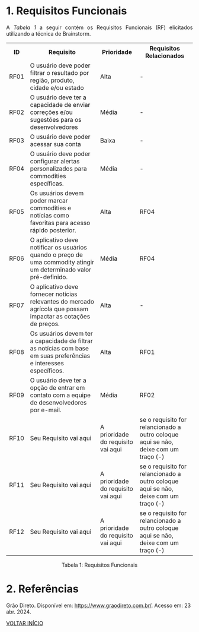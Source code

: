 # 1. Requisitos Funcionais

<p align="justify">A <i>Tabela 1</i> a seguir contém os Requisitos Funcionais (RF) elicitados utilizando a técnica de Brainstorm.</p>

<table>
  <tr>
    <th>ID</th>
    <th>Requisito</th>
    <th>Prioridade</th>
    <th>Requisitos Relacionados</th>
  </tr>
  <tr>
    <td>RF01</td>
    <td>O usuário deve poder filtrar o resultado por região, produto, cidade e/ou estado</td>
    <td>Alta</td>
    <td>-</td>
  </tr>
  <tr>
    <td>RF02</td>
    <td>O usuário deve ter a capacidade de enviar correções e/ou sugestões para os desenvolvedores</td>
    <td>Média</td>
    <td>-</td>
  </tr>
  <tr>
    <td>RF03</td>
    <td>O usuário deve poder acessar sua conta</td>
    <td>Baixa</td>
    <td>-</td>
  </tr>
  <tr>
    <td>RF04</td>
    <td>O usuário deve poder configurar alertas personalizados para commodities específicas.</td>
    <td>Média</td>
    <td>-</td>
  </tr>
  <tr>
    <td>RF05</td>
    <td>Os usuários devem poder marcar commodities e notícias como favoritas para acesso rápido posterior.</td>
    <td>Alta</td>
    <td>RF04</td>
  </tr>
  <tr>
   <tr>
    <td>RF06</td>
    <td>O aplicativo deve notificar os usuários quando o preço de uma commodity atingir um determinado valor pré-definido.</td>
    <td>Média</td>
    <td>RF04</td>
  <tr>
    <td>RF07</td>
    <td>O aplicativo deve fornecer notícias relevantes do mercado agrícola que possam impactar as cotações de preços.</td>
    <td>Alta</td>
    <td>-</td>
  </tr>
  <!-- Linha começa aqui -->
   <tr>
    <td>RF08</td>
    <td>Os usuários devem ter a capacidade de filtrar as notícias com base em suas preferências e interesses específicos.</td>
    <td>Alta</td>
    <td>RF01</td>
  </tr>
  <!-- Linha termina aqui -->
  
  <!-- Linha começa aqui -->
   <tr>
    <td>RF09</td>
    <td>O usuário deve ter a opção de entrar em contato com a equipe de desenvolvedores por e-mail.</td>
    <td>Média</td>
    <td>RF02</td>
  </tr>
  <!-- Linha termina aqui -->
 
  <!-- Linha começa aqui -->
   <tr>
    <td>RF10</td>
    <td>Seu Requisito vai aqui</td>
    <td>A prioridade do requisito vai aqui</td>
    <td> se o requisito for relancionado a outro coloque aqui se não, deixe com um traço (-) </td>
  </tr>
  <!-- Linha termina aqui -->
  
  <!-- Linha começa aqui -->
   <tr>
    <td>RF11</td>
    <td>Seu Requisito vai aqui</td>
    <td>A prioridade do requisito vai aqui</td>
    <td> se o requisito for relancionado a outro coloque aqui se não, deixe com um traço (-) </td>
  </tr>
  <!-- Linha termina aqui -->
 
  <!-- Linha começa aqui -->
   <tr>
    <td>RF12</td>
    <td>Seu Requisito vai aqui</td>
    <td>A prioridade do requisito vai aqui</td>
    <td> se o requisito for relancionado a outro coloque aqui se não, deixe com um traço (-) </td>
  </tr>
  <!-- Linha termina aqui -->
</table>


<div style="text-align: center">
<p>Tabela 1: Requisitos Funcionais</p>
</div>

# 2. Referências

Grão Direto. Disponível em: <https://www.graodireto.com.br/>. Acesso em: 23 abr. 2024.

<a href="../README.md">VOLTAR INÍCIO</a>
